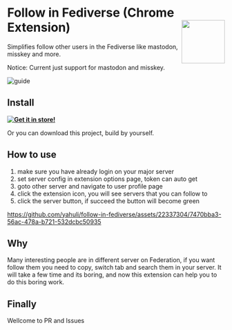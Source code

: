 # Follow in Fediverse (Chrome Extension) <img align="right" height="100" width="100" src="https://github.com/yahuli/follow-in-fediverse/assets/22337304/48f2c0ce-c5e4-4bcf-bc2a-b788309342f6">

Simplifies follow other users in the Fediverse like mastodon, misskey and more. 

Notice: Current just support for mastodon and misskey.

![guide](https://github.com/yahuli/follow-in-fediverse/assets/22337304/0e7859ed-04f4-43da-a30e-64f4f55b4a9c)

## Install
**[![Get it in store!](https://storage.googleapis.com/web-dev-uploads/image/WlD8wC6g8khYWPJUsQceQkhXSlv1/UV4C4ybeBTsZt43U4xis.png)](https://chrome.google.com/webstore/detail/follow-in-fediverse/npggidokekmmgfedpemojadejamlpgld)**

Or you can download this project, build by yourself.

## How to use
1. make sure you have already login on your major server
2. set server config in extension options page, token can auto get
3. goto other server and navigate to user profile page
4. click the extension icon, you will see servers that you can follow to
5. click the server button, if succeed the button will become green

https://github.com/yahuli/follow-in-fediverse/assets/22337304/7470bba3-56ac-478a-b721-532dcbc50935

## Why

Many interesting people are in different server on Federation, if you want follow them you need to copy, switch tab and search them in your server. It will take a few time and its boring, and now this extension can help you to do this boring work.

## Finally

Wellcome to PR and Issues
